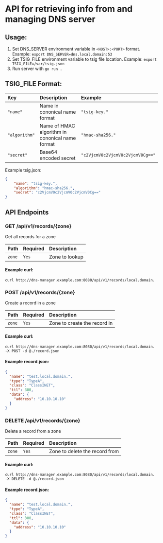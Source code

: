 # API for retrieving info from and managing DNS server

## Usage:
1. Set DNS_SERVER environment variable in `<HOST>:<PORT>` format. Example: `export DNS_SERVER=dns.local.domain:53`
2. Set TSIG_FILE environment variable to tsig file location. Example: `export TSIG_FILE=/var/tsig.json`
3. Run server with `go run .`

## TSIG_FILE Format:
| Key | Description | Example
| :--- | :--- | :--- |
| `"name"` | Name in cononical name format | `"tsig-key."` |
| `"algorithm"` | Name of HMAC algorithm in cononical name format | `"hmac-sha256."` |
| `"secret"` | Base64 encoded secret | `"c2VjcmV0c2VjcmV0c2VjcmV0Cg=="`

Example tsig.json:
```json
{
    "name": "tsig-key.",
    "algorithm": "hmac-sha256.",
    "secret": "c2VjcmV0c2VjcmV0c2VjcmV0Cg=="
}
```

## API Endpoints
### GET /api/v1/records/{zone}
Get all records for a zone

| Path | Required | Description |
| :--- | :--- | :--- |
| `zone` | `Yes` | Zone to lookup |

#### Example curl:
`curl http://dns-manager.example.com:8080/api/v1/records/local.domain.`

### POST /api/v1/records/{zone}
Create a record in a zone

| Path | Required | Description |
| :--- | :--- | :--- |
| `zone` | `Yes` | Zone to create the record in |

#### Example curl:
`curl http://dns-manager.example.com:8080/api/v1/records/local.domain. -X POST -d @./record.json`
#### Example record.json:
```json
{
  "name": "test.local.domain.",
  "type": "TypeA",
  "class": "ClassINET",
  "ttl": 300,
  "data": {
    "address": "10.10.10.10"
  }
}
```

### DELETE /api/v1/records/{zone}
Delete a record from a zone

| Path | Required | Description |
| :--- | :--- | :--- |
| `zone` | `Yes` | Zone to delete the record from |

#### Example curl:
`curl http://dns-manager.example.com:8080/api/v1/records/local.domain. -X DELETE -d @./record.json`
#### Example record.json:
```json
{
  "name": "test.local.domain.",
  "type": "TypeA",
  "class": "ClassINET",
  "ttl": 300,
  "data": {
    "address": "10.10.10.10"
  }
}
```
